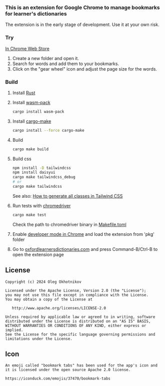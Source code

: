 ### This is an extension for Google Chrome to manage bookmarks for learner's dictionaries

   The extension is in the early stage of development. Use it at your own risk.

### Try

   [In Chrome Web Store](https://chromewebstore.google.com/detail/learners-dictionaries-boo/ooidbplkdacjmpkmjpnmmlonafoppjpo)

1. Create a new folder and open it.
2. Search for words and add them to your bookmarks.
3. Click on the "gear wheel" icon and adjust the page size for the words.

### Build

1. Install [Rust](https://www.rust-lang.org/install.html)

2. Install [wasm-pack](https://rustwasm.github.io/wasm-pack/installer/)

   ```bash
   cargo install wasm-pack
   ```

3. Install [cargo-make](https://sagiegurari.github.io/cargo-make/)

   ```bash
   cargo install --force cargo-make
   ```

4. Build

   ```bash
   cargo make build
   ```

4. Build css

   ```bash
   npm install -D tailwindcss
   npm install daisyui
   cargo make tailwindcss_debug
   # or
   cargo make tailwindcss
   ```
   
   See also: [How to generate all classes in Tailwind CSS](https://design2tailwind.com/blog/tailwindcss-generate-all-classes/)


5. Run tests with [chromedriver](https://googlechromelabs.github.io/chrome-for-testing/)

   ```bash
   cargo make test
   ```

   Check the path to chromedriver binary in [Makefile.toml](Makefile.toml)

6. Enable [developer mode in Chrome](chrome://extensions/) and load the extension from 'pkg' folder


7. Go to [oxfordlearnersdictionaries.com](https://www.oxfordlearnersdictionaries.com/) and press Command-B/Ctrl-B to open the extension page


## License

    Copyright (c) 2024 Oleg Okhotnikov

    Licensed under the Apache License, Version 2.0 (the "License");
    you may not use this file except in compliance with the License.
    You may obtain a copy of the License at

       http://www.apache.org/licenses/LICENSE-2.0

    Unless required by applicable law or agreed to in writing, software
    distributed under the License is distributed on an "AS IS" BASIS,
    WITHOUT WARRANTIES OR CONDITIONS OF ANY KIND, either express or implied.
    See the License for the specific language governing permissions and
    limitations under the License.

## Icon

    An emoji called "bookmark tabs" has been used for the app's icon and 
    it is licensed under the open source Apache 2.0 license.
    
    https://iconduck.com/emojis/37470/bookmark-tabs
